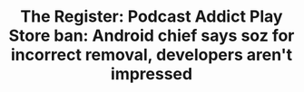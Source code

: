 ---
title: "The Register: Podcast Addict Play Store ban: Android chief says soz for incorrect removal, developers aren't impressed"
likeOf: https://www.theregister.co.uk/2020/05/19/podcast_addict_ban_google_android/
tags:
- android
- podcastaddict
- covid19
- policy
---